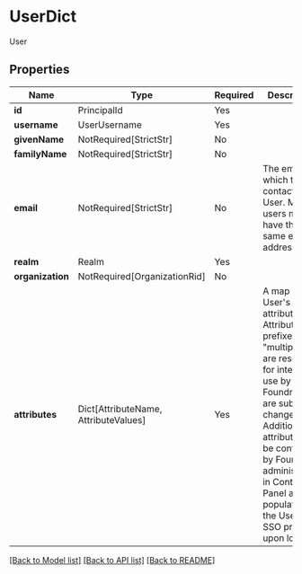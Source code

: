 # UserDict

User

## Properties
| Name | Type | Required | Description |
| ------------ | ------------- | ------------- | ------------- |
**id** | PrincipalId | Yes |  |
**username** | UserUsername | Yes |  |
**givenName** | NotRequired[StrictStr] | No |  |
**familyName** | NotRequired[StrictStr] | No |  |
**email** | NotRequired[StrictStr] | No | The email at which to contact a User. Multiple users may have the same email address. |
**realm** | Realm | Yes |  |
**organization** | NotRequired[OrganizationRid] | No |  |
**attributes** | Dict[AttributeName, AttributeValues] | Yes | A map of the User's attributes. Attributes prefixed with "multipass:" are reserved for internal use by Foundry and are subject to change. Additional attributes may be configured by Foundry administrators in  Control Panel and populated by the User's SSO provider upon login.  |


[[Back to Model list]](../../../README.md#models-v2-link) [[Back to API list]](../../README.md#documentation-for-api-endpoints) [[Back to README]](../../README.md)

